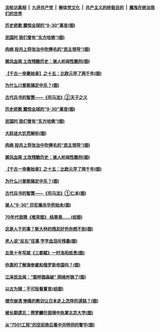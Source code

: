 ####  [法轮功真相](../../../../basic/blob/master/README.md?t=09301803) &nbsp;|&nbsp; [九评共产党](../../../../9ping.md/blob/master/README.md?t=09301803) &nbsp;|&nbsp; [解体党文化](../../../../jtdwh.md/blob/master/README.md?t=09301803)  &nbsp;|&nbsp; [共产主义的终极目的](../../../../gczydzjmd.md/blob/master/README.md?t=09301803) &nbsp;|&nbsp; [魔鬼在统治我们的世界](../../../../mgztzwmdsj.md/blob/master/README.md?t=09301803) 

#### [历史悲歌 震惊全球的“9･30”事变(图)](../pages/p6/930030.md?t=09301803) 

#### [民国时 我们曾有“东方哈佛”(图)](../pages/p6/947030.md?t=09301803) 

#### [肉麻 投共上将张治中吹捧毛的“民主领导”(图)](../pages/p6/947026.md?t=09301803) 

#### [腥风血雨 土改残酷历史：骇人听闻性酷刑(图)](../pages/p6/947521.md?t=09301803) 

#### [【千古一帝秦始皇】之十五：比欧元早了两千年(图)](../pages/p6/945193.md?t=09301803) 

#### [为什么川普能搞定中东？(图)](../pages/p6/946885.md?t=09301803) 

#### [古代兵书的智慧——《司马法》②天子之义](../pages/p6/947110.md?t=09301803) 

#### [历史悲歌 震惊全球的“9･30”事变(图)](../pages/p6/930030.md?t=09301803) 

#### [民国时 我们曾有“东方哈佛”(图)](../pages/p6/947030.md?t=09301803) 

#### [大跃进大饥荒解析(图)](../pages/p6/947514.md?t=09301803) 

#### [肉麻 投共上将张治中吹捧毛的“民主领导”(图)](../pages/p6/947026.md?t=09301803) 

#### [腥风血雨 土改残酷历史：骇人听闻性酷刑(图)](../pages/p6/947521.md?t=09301803) 

#### [【千古一帝秦始皇】之十五：比欧元早了两千年(图)](../pages/p6/945193.md?t=09301803) 

#### [为什么川普能搞定中东？(图)](../pages/p6/946885.md?t=09301803) 

#### [古代兵书的智慧——《司马法》①仁本(图)](../pages/p6/947109.md?t=09301803) 

#### [骇人“9･30” 印尼屠杀华侨始末(图)](../pages/p6/930029.md?t=09301803) 

#### [70年代我猜《推背图》 结果竟……(组图)](../pages/p6/947027.md?t=09301803) 

#### [这是人干的事？斯大林的残忍好色你想不到(图)](../pages/p6/946534.md?t=09301803) 

#### [老人说“反右”往事 字字血泪斥残暴(图)](../pages/p6/946909.md?t=09301803) 

#### [左思十年写就《三都赋》一时洛阳纸贵(图)](../pages/p6/946833.md?t=09301803) 

#### [你真的了解海参崴和俄罗斯帝国吗？(图)](../pages/p6/945242.md?t=09301803) 

#### [江泽民丑闻：“图样图森破” 网络炸锅了(图)](../pages/p6/945661.md?t=09301803) 

#### [以古为镜：不可轻看誓言(组图)](../pages/p6/947154.md?t=09301803) 

#### [楼市崩溃 惨痛的教训让日本走上怎样的道路？(图)](../pages/p6/947218.md?t=09301803) 

#### [被长期遗忘：蒋梦麟在困境中执掌北京大学(图)](../pages/p6/946663.md?t=09301803) 

#### [从“7501工程”的空前绝后看中共特供的奢华(图)](../pages/p6/910318.md?t=09301803) 

